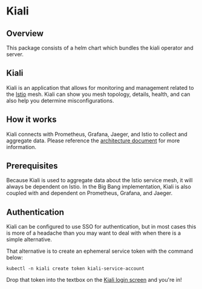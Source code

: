 # Kiali

## Overview

This package consists of a helm chart which bundles the kiali operator and server.

## Kiali

Kiali is an application that allows for monitoring and management related to the [Istio](https://repo1.dso.mil/platform-one/big-bang/apps/core/istio-controlplane) mesh. Kiali can show you mesh topology, details, health, and can also help you determine misconfigurations.

## How it works

Kiali connects with Prometheus, Grafana, Jaeger, and Istio to collect and aggregate data. Please reference the [architecture document](https://repo1.dso.mil/big-bang/bigbang/-/blob/master/docs/understanding-bigbang/package-architecture/kiali.md) for more information.

## Prerequisites

Because Kiali is used to aggregate data about the Istio service mesh, it will always be dependent on Istio.  In the Big Bang implementation, Kiali is also coupled with and dependent on Prometheus, Grafana, and Jaeger.

## Authentication
  
Kiali can be configured to use SSO for authentication, but in most cases this is more of a headache than you may want to deal with when there is a simple alternative.
  
That alternative is to create an ephemeral service token with the command below:  
  
```
kubectl -n kiali create token kiali-service-account
```
  
Drop that token into the textbox on the [Kiali login screen](https://kiali.dev.bigbang.mil) and you're in!
